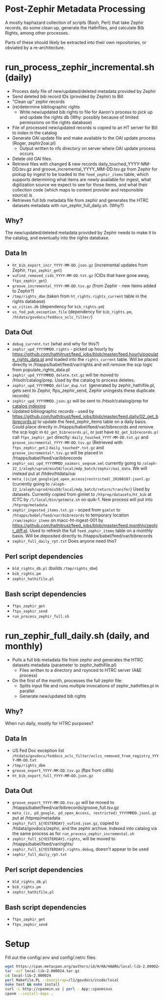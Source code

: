 Post-Zephir Metadata Processing
===============================

A mostly haphazard collection of scripts (Bash, Perl) that take Zephir records, do some clean up, generate the Hathifiles, and calculate Bib Rights, among other processes.

Parts of these should likely be extracted into their own repositories, or obviated by a re-architecture. 

run_process_zephir_incremental.sh (daily)
=========================================
* Process daily file of new/updated/deleted metadata provided by Zephir
* Send deleted bib record IDs (provided by Zephir) to Bill
* "Clean up" zephir records
* (re)determine bibliographic rights
  + Write new/updated bib rights to file for Aaron's process to pick up and update the rights db (Why: possibly because of limited permissions on the rights database)
* File of processed new/updated records is copied to an HT server for Bill to index in the catalog
* Generate OAI update file and make available to the OAI update process (Roger, zephir2oai.pl)
  + Output written to nfs directory on server where OAI update process occurs 
* Delete old OAI files.
* Retrieve files with changed & new records daily_touched_YYYY-MM-DD.tsv.gz and groove_incremental_YYYY_MM-DD.tsv.gz from Zephir for pickup by ingest to be loaded to the `feed_zephir_items` table, which supports determining what items are newly available for ingest, what digitization source we expect to see for those items, and what their collection code (which maps to content provider and responsible source) is
* Retrieves full bib metadata file from zephir and generates the HTRC datasets metadata with run_zephir_full_daily.sh. (Why?)

Why?
----
The new/updated/deleted metadata provided by Zephir needs to make it to the catalog, and eventually into the rights database. 

Data In
-------
* `ht_bib_export_incr_YYYY-MM-DD.json.gz` (incremental updates from Zephir, `ftps_zephir_get`)
* `vufind_removed_cids_YYYY-MM-DD.txt.gz` (CIDs that have gone away, `ftps_zephir_get`)
* `groove_incremental_YYYY-MM-DD.tsv.gz`  (from Zephir - new items added to Zephir?)
* `/tmp/rights_dbm`  (taken from `ht_rights.rights_current` table in the rights database)
* `us_cities.db` (dependency for `bib_rights.pm`)
* `us_fed_pub_exception_file` (dependency for `bib_rights.pm`, `/htdata/govdocs/feddocs_oclc_filter/`) 

Data Out
--------
* `debug_current.txt` (what and why for this?)
* `zephir_upd_YYYYMMDD.rights` - picked up hourly by https://github.com/hathitrust/feed_jobs/blob/master/feed.hourly/populate_rights_data.pl and loaded into the `rights_current` table. Will be placed directly in /htapps/babel/feed/var/rights and will remove the scp logic from populate_rights_data.pl
* `zephir_upd_YYYYMMDD_delete.txt.gz`  will be moved to /htsolr/catalog/prep. Used by the catalog to process deletes.
* `zephir_upd_YYYYMMDD_dollar_dup.txt `(generated by zephir_hathifile.pl, gets sent to Zephir, ftps_zephir_send, Zephir uningests these duplicate records)
* `zephir_upd_YYYYMMDD.json.gz` will be sent to /htsolr/catalog/prep for [catalog indexing](https://github.com/hathitrust/hathitrust_catalog_indexer)
* Updated bibliographic records - used by https://github.com/hathitrust/feed_jobs/blob/master/feed.daily/02_get_bibrecords.pl to update the feed_zephir_items table on a daily basis. Could place directly in /htapps/babel/feed/var/bibrecords and remove the scp logic in `02_get_bibrecords.pl`, or just have `02_get_bibrecords.pl` call `ftps_zephir_get` directly: `daily_touched_YYYY-MM-DD.txt.gz` and `groove_incremental_YYYY-MM-DD.tsv.gz` (Retrieved with `ftps_zephir_get`.)  `daily_touched*.txt.gz` and `groove_incremental*.tsv.gz` will be placed in /htapps/babel/feed/var/bibrecords
* `zephir_oai_upd_YYYYMMDD_oaimarc_seqnum.xml` currently going to `/aleph-22_1/aleph/uprod/miu50/local/mdp_batch/zephir/oai_data`. We will instead put at /htdev/htdata/oai
* `meta_(ic|pd_google|pd_open_access|restricted)_20200107.jsonl.gz` (currently going to `/aleph-22_1/aleph/uprod/miu50/local/mdp_batch/return/transfer`) Used by datasets. Currently copied from gimlet to `/htprep/datasets/ht_bib` at ICTC by `/l/local/bin/getmeta.sh` on quik-1. New process will put into `/htprep/metadata`
* `zephir_ingested_items.txt.gz` - scped from `gimlet` to `/htapps/babel/feed/var/bibrecords` to temporary location `/ram/zephir_items` on macc-ht-ingest-001 by https://github.com/hathitrust/feed_jobs/blob/master/feed.monthly/zephir_diff.pl. Used to refresh the full `feed_zephir_items` table on a monthly basis. Will be deposited directly to /htapps/babel/feed/var/bibrecords
* `zephir_full_daily_rpt.txt` Does anyone need this?

Perl script dependencies
------------------------
* `bld_rights_db.pl` (builds `/tmp/rights_dbm`)
* `bib_rights.pm`
* `zephir_hathifile.pl`

Bash script dependencies
------------------------
* `ftps_zephir_get`
* `ftps_zephir_send`
* `run_process_zephir_full.sh`

run_zephir_full_daily.sh (daily, and monthly)
=============================================
* Pulls a full bib metadata file from zephir and generates the HTRC datasets metadata (parameter to zephir_hathifile.pl)
  + Files written to a directory and rsynced to HTRC server (A&E process)
* On the first of the month, processes the full zephir file:
  + Splits input file and runs multiple invocations of zephir_hathifiles.pl in parallel
  + Generate new/updated bib rights

Why?
----
When run daily, mostly for HTRC purposes? 

Data In
-------
* US Fed Doc exception list `/htdata/govdocs/feddocs_oclc_filter/oclcs_removed_from_registry_YYYY-MM-DD.txt`
* `/tmp/rights_dbm`
* `groove_export_YYYY-MM-DD.tsv.gz` (ftps from cdlib)
* `ht_bib_export_full_YYYY-MM-DD.json.gz`

Data Out
--------
* `groove_export_YYYY-MM-DD.tsv.gz` will be moved to /htapps/babel/feed/var/bibrecords/groove_full.tsv.gz  
* `meta_(ic, pd_google, pd_open_Access, restricted)_YYYYMMDD.jsonl.gz` put at /htprep/metadata
* `zephir_full_${YESTERDAY}_vufind.json.gz`, copied to /htdata/govdocs/zephir, and the zephir archive. Indexed into catalog via the same process as for `run_process_zephir_incremental.sh`
* `zephir_full_${YESTERDAY}.rights`, will be moved to /htapps/babel/feed/var/rights/
* `zephir_full_${YESTERDAY}.rights.debug`, doesn't appear to be used
* `zephir_full_daily_rpt.txt`

Perl script dependencies
------------------------
* `bld_rights_db.pl`
* `bib_rights.pm`
* `zephir_hathifile.pl`

Bash script dependencies
------------------------
* `ftps_zephir_get`
* `ftps_zephir_send`


Setup
=====
Fill out the config/.env and config/.netrc files.

```bash
wget https://cpan.metacpan.org/authors/id/H/HA/HAARG/local-lib-2.000024.tar.gz
tar -xzf local-lib-2.000024.tar.gz
cd local-lib-2.000024
perl Makefile.PL --bootstrap=/l1/govdocs/zcode/local
make test && make install
curl -L http://cpanmin.us | perl - App::cpanminus
cpanm --install-deps .
```
